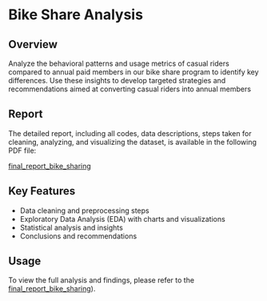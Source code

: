 # Bike Share Analysis

## Overview
Analyze the behavioral patterns and usage metrics of casual riders compared to annual
paid members in our bike share program to identify key differences. Use these insights to
develop targeted strategies and recommendations aimed at converting casual riders into
annual members

## Report
The detailed report, including all codes, data descriptions, steps taken for cleaning, analyzing, and visualizing the dataset, is available in the following PDF file:

[final_report_bike_sharing](https://github.com/RishabhInsights/DataVizMagic/blob/main/Bike_report_2.pdf)

## Key Features
- Data cleaning and preprocessing steps
- Exploratory Data Analysis (EDA) with charts and visualizations
- Statistical analysis and insights
- Conclusions and recommendations

## Usage
To view the full analysis and findings, please refer to the [final_report_bike_sharing](https://github.com/RishabhInsights/DataVizMagic/blob/main/Bike_report_2.pdf)).

